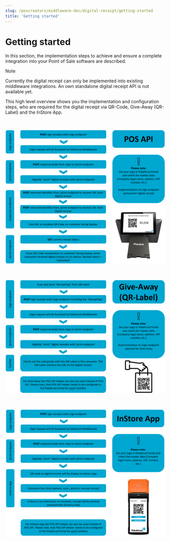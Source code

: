 ```yaml
---
slug: /poscreators/middleware-doc/digital-receipt/getting-started
title: 'Getting started'
---
```


# Getting started

In this section, the implementation steps to achieve and ensure a complete integration into your Point of Sale software are described. 

>[!NOTE]
>Currently the digital receipt can only be implemented into existing middleware integrations. An own standalone digital receipt API is not available yet. 

This high level overview shows you the implementation and configuration steps, who are required for the digital receipt via QR-Code, Give-Away (QR-Label) and the InStore App. 

<br/>

![getting_started_qr-code](/doc/digital-receipt/implementation/images/getting_started_qr-code.png)

<br/>

![getting_started_give-away](/doc/digital-receipt/implementation/images/getting_started_give-away.png)

<br/>

![getting_started_InStore_App](/doc/digital-receipt/implementation/images/getting_started_InStore_App.png)
